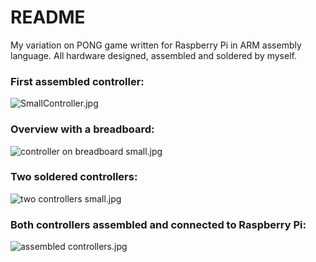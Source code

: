 # README #

My variation on PONG game written for Raspberry Pi in ARM assembly language. All hardware designed, assembled and soldered by myself.

### First assembled controller: ###
![SmallController.jpg](https://bitbucket.org/repo/8MkLoE/images/2181729283-SmallController.jpg)

### Overview with a breadboard: ###
![controller on breadboard small.jpg](https://bitbucket.org/repo/8MkLoE/images/700605824-controller%20on%20breadboard%20small.jpg)

### Two soldered controllers: ###
![two controllers small.jpg](https://bitbucket.org/repo/8MkLoE/images/674280139-two%20controllers%20small.jpg)

### Both controllers assembled and connected to Raspberry Pi: ###
![assembled controllers.jpg](https://bitbucket.org/repo/8MkLoE/images/2022666756-assembled%20controllers.jpg)